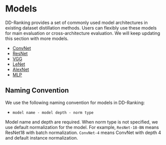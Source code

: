 # Models

DD-Ranking provides a set of commonly used model architectures in existing dataset distillation methods. Users can flexibly use these models for main evaluation or cross-architecture evaluation. We will keep updating this section with more models.

- [ConvNet](convnet.md)
- [ResNet](resnet.md)
- [VGG](vgg.md)
- [LeNet](lenet.md)
- [AlexNet](alexnet.md)
- [MLP](mlp.md)

## Naming Convention

We use the following naming convention for models in DD-Ranking:

- `model name - model depth - norm type`

Model name and depth are required. When norm type is not specified, we use default normalization for the model. For example, `ResNet-18-BN` means ResNet18 with batch normalization. `ConvNet-4` means ConvNet with depth 4 and default instance normalization.

